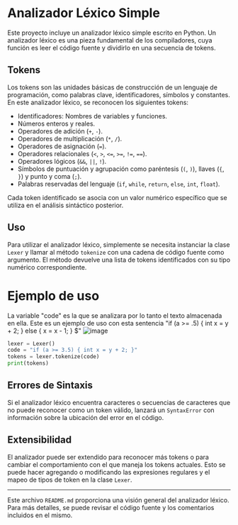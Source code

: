 
# Analizador Léxico Simple

Este proyecto incluye un analizador léxico simple escrito en Python. Un analizador léxico es una pieza fundamental de los compiladores, cuya función es leer el código fuente y dividirlo en una secuencia de tokens.

## Tokens

Los tokens son las unidades básicas de construcción de un lenguaje de programación, como palabras clave, identificadores, símbolos y constantes. En este analizador léxico, se reconocen los siguientes tokens:

- Identificadores: Nombres de variables y funciones.
- Números enteros y reales.
- Operadores de adición (`+`, `-`).
- Operadores de multiplicación (`*`, `/`).
- Operadores de asignación (`=`).
- Operadores relacionales (`<`, `>`, `<=`, `>=`, `!=`, `==`).
- Operadores lógicos (`&&`, `||`, `!`).
- Símbolos de puntuación y agrupación como paréntesis (`(`, `)`), llaves (`{`, `}`) y punto y coma (`;`).
- Palabras reservadas del lenguaje (`if`, `while`, `return`, `else`, `int`, `float`).

Cada token identificado se asocia con un valor numérico específico que se utiliza en el análisis sintáctico posterior.

## Uso

Para utilizar el analizador léxico, simplemente se necesita instanciar la clase `Lexer` y llamar al método `tokenize` con una cadena de código fuente como argumento. El método devuelve una lista de tokens identificados con su tipo numérico correspondiente.

# Ejemplo de uso
La variable "code" es la que se analizara por lo tanto el texto almacenada en ella. Este es un ejemplo de uso con esta sentencia "if (a >= .5) { int x = y + 2; } else { x = x - 1; } $"
![image](https://github.com/arturos8617/Sem-Traductores/assets/71295425/cc288088-a15a-4c70-86ab-f9504ec0a616)

```python
lexer = Lexer()
code = "if (a >= 3.5) { int x = y + 2; }"
tokens = lexer.tokenize(code)
print(tokens)
```

## Errores de Sintaxis

Si el analizador léxico encuentra caracteres o secuencias de caracteres que no puede reconocer como un token válido, lanzará un `SyntaxError` con información sobre la ubicación del error en el código.

## Extensibilidad

El analizador puede ser extendido para reconocer más tokens o para cambiar el comportamiento con el que maneja los tokens actuales. Esto se puede hacer agregando o modificando las expresiones regulares y el mapeo de tipos de token en la clase `Lexer`.

---

Este archivo `README.md` proporciona una visión general del analizador léxico. Para más detalles, se puede revisar el código fuente y los comentarios incluidos en el mismo.
